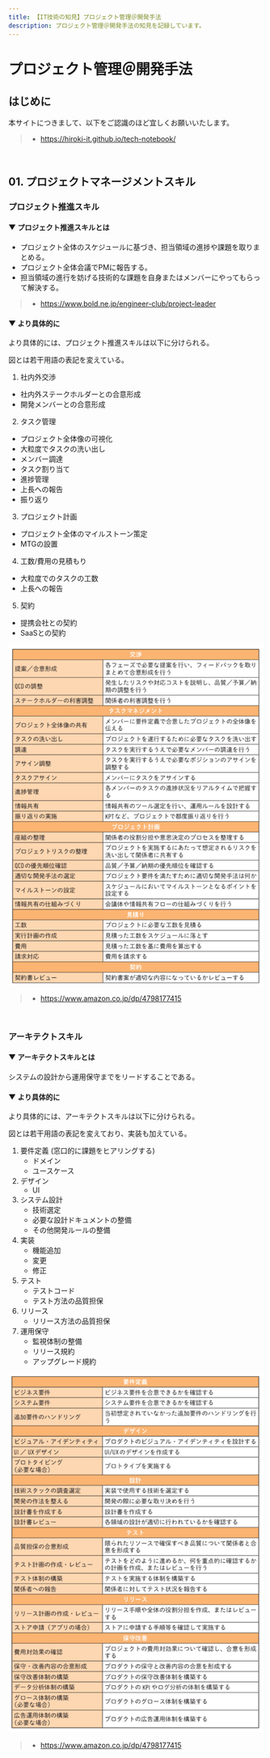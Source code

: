 ```yaml
---
title: 【IT技術の知見】プロジェクト管理＠開発手法
description: プロジェクト管理＠開発手法の知見を記録しています。
---
```


# プロジェクト管理＠開発手法

## はじめに

本サイトにつきまして、以下をご認識のほど宜しくお願いいたします。

> - https://hiroki-it.github.io/tech-notebook/

<br>

## 01. プロジェクトマネージメントスキル

### プロジェクト推進スキル

#### ▼ プロジェクト推進スキルとは

- プロジェクト全体のスケジュールに基づき、担当領域の進捗や課題を取りまとめる。
- プロジェクト全体会議でPMに報告する。
- 担当領域の進行を妨げる技術的な課題を自身またはメンバーにやってもらって解決する。

> - https://www.bold.ne.jp/engineer-club/project-leader

#### ▼ より具体的に

より具体的には、プロジェクト推進スキルは以下に分けられる。

図とは若干用語の表記を変えている。

1. 社内外交渉

- 社内外ステークホルダーとの合意形成
- 開発メンバーとの合意形成

2. タスク管理

- プロジェクト全体像の可視化
- 大粒度でタスクの洗い出し
- メンバー調達
- タスク割り当て
- 進捗管理
- 上長への報告
- 振り返り

3. プロジェクト計画

- プロジェクト全体のマイルストーン策定
- MTGの設置

4. 工数/費用の見積もり

- 大粒度でのタスクの工数
- 上長への報告

5. 契約

- 提携会社との契約
- SaaSとの契約

![project-management-skills_1](https://raw.githubusercontent.com/hiroki-it/tech-notebook-images/master/images/project-management-skills_1.png)

> - https://www.amazon.co.jp/dp/4798177415

<br>

### アーキテクトスキル

#### ▼ アーキテクトスキルとは

システムの設計から運用保守までをリードすることである。

#### ▼ より具体的に

より具体的には、アーキテクトスキルは以下に分けられる。

図とは若干用語の表記を変えており、実装も加えている。

1. 要件定義 (窓口的に課題をヒアリングする)
   - ドメイン
   - ユースケース
2. デザイン
   - UI
3. システム設計
   - 技術選定
   - 必要な設計ドキュメントの整備
   - その他開発ルールの整備
4. 実装
   - 機能追加
   - 変更
   - 修正
5. テスト
   - テストコード
   - テスト方法の品質担保
6. リリース
   - リリース方法の品質担保
7. 運用保守
   - 監視体制の整備
   - リリース規約
   - アップグレード規約

![project-management-skills_2](https://raw.githubusercontent.com/hiroki-it/tech-notebook-images/master/images/project-management-skills_2.png)

> - https://www.amazon.co.jp/dp/4798177415

<br>
